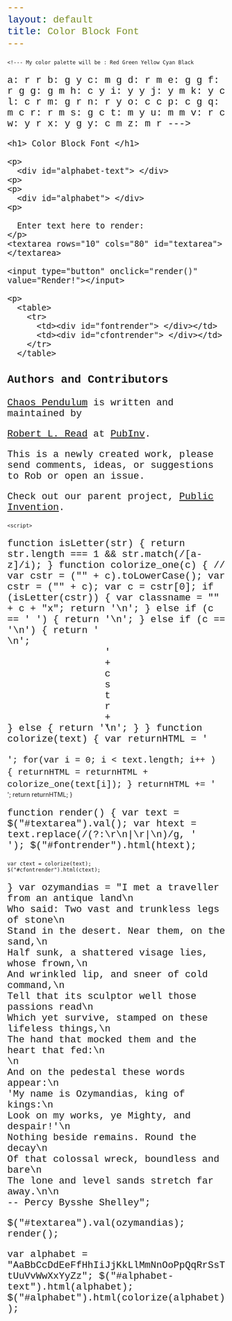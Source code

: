 ```yaml
---
layout: default
title: Color Block Font
---
```

    
    
    <!--- My color palette will be : Red Green Yellow Cyan Black
a: r r
b: g y
c: m g
d: r m
e: g g
f: r g
g: g m
h: c y
i: y y
j: y m
k: y c
l: c r
m: g r
n: r y
o: c c
p: c g
q: m c
r: r m
s: g c
t: m y
u: m m
v: r c
w: y r
x: y g
y: c m
z: m r
--->
  <style>
    .ax {
	position: relative;
    }
span.ax::before {
    content: " ";
    background-color: red;
    position:absolute; 
    top: -20px; 
    left: 0;  
    width: 10px; 
    height: 10px; 
    border: 1px solid #000000
}
span.ax::after {
    content: " ";
    background-color: red;
    position:absolute; 
    top: -10px; 
    left: 0;  
    width: 10px; 
    height: 10px; 
    border: 1px solid #000000
}
    .bx {
	position: relative;
    }
span.bx::before {
    content: " ";
    background-color: green;
    position:absolute; 
    top: -20px; 
    left: 0;  
    width: 10px; 
    height: 10px; 
    border: 1px solid #000000
}
span.bx::after {
    content: " ";
    background-color: yellow;
    position:absolute; 
    top: -10px; 
    left: 0;  
    width: 10px; 
    height: 10px; 
    border: 1px solid #000000
}


    .cx {
	position: relative;
    }
span.cx::before {
    content: " ";
    background-color: black;
    position:absolute; 
    top: -20px; 
    left: 0;  
    width: 10px; 
    height: 10px; 
    border: 1px solid #000000
}
span.cx::after {
    content: " ";
    background-color: green;
    position:absolute; 
    top: -10px; 
    left: 0;  
    width: 10px; 
    height: 10px; 
    border: 1px solid #000000
}

    .dx {
	position: relative;
    }
span.dx::before {
    content: " ";
    background-color: red;
    position:absolute; 
    top: -20px; 
    left: 0;  
    width: 10px; 
    height: 10px; 
    border: 1px solid #000000
}
span.dx::after {
    content: " ";
    background-color: black;
    position:absolute; 
    top: -10px; 
    left: 0;  
    width: 10px; 
    height: 10px; 
    border: 1px solid #000000
}

    .ex {
	position: relative;
    }
span.ex::before {
    content: " ";
    background-color: green;
    position:absolute; 
    top: -20px; 
    left: 0;  
    width: 10px; 
    height: 10px; 
    border: 1px solid #000000
}
span.ex::after {
    content: " ";
    background-color: green;
    position:absolute; 
    top: -10px; 
    left: 0;  
    width: 10px; 
    height: 10px; 
    border: 1px solid #000000
}

    .fx {
	position: relative;
    }
span.fx::before {
    content: " ";
    background-color: red;
    position:absolute; 
    top: -20px; 
    left: 0;  
    width: 10px; 
    height: 10px; 
    border: 1px solid #000000
}
span.fx::after {
    content: " ";
    background-color: green;
    position:absolute; 
    top: -10px; 
    left: 0;  
    width: 10px; 
    height: 10px; 
    border: 1px solid #000000
}


    .gx {
	position: relative;
    }
span.gx::before {
    content: " ";
    background-color: green;
    position:absolute; 
    top: -20px; 
    left: 0;  
    width: 10px; 
    height: 10px; 
    border: 1px solid #000000
}
span.gx::after {
    content: " ";
    background-color: black;
    position:absolute; 
    top: -10px; 
    left: 0;  
    width: 10px; 
    height: 10px; 
    border: 1px solid #000000
}
    .hx {
	position: relative;
    }
span.hx::before {
    content: " ";
    background-color: cyan;
    position:absolute; 
    top: -20px; 
    left: 0;  
    width: 10px; 
    height: 10px; 
    border: 1px solid #000000
}
span.hx::after {
    content: " ";
    background-color: yellow;
    position:absolute; 
    top: -10px; 
    left: 0;  
    width: 10px; 
    height: 10px; 
    border: 1px solid #000000
}


    .ix {
	position: relative;
    }
span.ix::before {
    content: " ";
    background-color: yellow;
    position:absolute; 
    top: -20px; 
    left: 0;  
    width: 10px; 
    height: 10px; 
    border: 1px solid #000000
}
span.ix::after {
    content: " ";
    background-color: yellow;
    position:absolute; 
    top: -10px; 
    left: 0;  
    width: 10px; 
    height: 10px; 
    border: 1px solid #000000
}

    .jx {
	position: relative;
    }
span.jx::before {
    content: " ";
    background-color: yellow;
    position:absolute; 
    top: -20px; 
    left: 0;  
    width: 10px; 
    height: 10px; 
    border: 1px solid #000000
}
span.jx::after {
    content: " ";
    background-color: black;
    position:absolute; 
    top: -10px; 
    left: 0;  
    width: 10px; 
    height: 10px; 
    border: 1px solid #000000
}

    .kx {
	position: relative;
    }
span.kx::before {
    content: " ";
    background-color: yellow;
    position:absolute; 
    top: -20px; 
    left: 0;  
    width: 10px; 
    height: 10px; 
    border: 1px solid #000000
}
span.kx::after {
    content: " ";
    background-color: cyan;
    position:absolute; 
    top: -10px; 
    left: 0;  
    width: 10px; 
    height: 10px; 
    border: 1px solid #000000
}

    .lx {
	position: relative;
    }
span.lx::before {
    content: " ";
    background-color: cyan;
    position:absolute; 
    top: -20px; 
    left: 0;  
    width: 10px; 
    height: 10px; 
    border: 1px solid #000000
}
span.lx::after {
    content: " ";
    background-color: red;
    position:absolute; 
    top: -10px; 
    left: 0;  
    width: 10px; 
    height: 10px; 
    border: 1px solid #000000
}

    .mx {
	position: relative;
    }

span.mx::before {
    content: " ";
    background-color: green;
    position:absolute; 
    top: -20px; 
    left: 0;  
    width: 10px; 
    height: 10px; 
    border: 1px solid #000000
}
span.mx::after {
    content: " ";
    background-color: red;
    position:absolute; 
    top: -10px; 
    left: 0;  
    width: 10px; 
    height: 10px; 
    border: 1px solid #000000
}
    .nx {
	position: relative;
    }
span.nx::before {
    content: " ";
    background-color: red;
    position:absolute; 
    top: -20px; 
    left: 0;  
    width: 10px; 
    height: 10px; 
    border: 1px solid #000000
}
span.nx::after {
    content: " ";
    background-color: yellow;
    position:absolute; 
    top: -10px; 
    left: 0;  
    width: 10px; 
    height: 10px; 
    border: 1px solid #000000
}


    .ox {
	position: relative;
    }
span.ox::before {
    content: " ";
    background-color: cyan;
    position:absolute; 
    top: -20px; 
    left: 0;  
    width: 10px; 
    height: 10px; 
    border: 1px solid #000000
}
span.ox::after {
    content: " ";
    background-color: cyan;
    position:absolute; 
    top: -10px; 
    left: 0;  
    width: 10px; 
    height: 10px; 
    border: 1px solid #000000
}

    .px {
	position: relative;
    }
span.px::before {
    content: " ";
    background-color: cyan;
    position:absolute; 
    top: -20px; 
    left: 0;  
    width: 10px; 
    height: 10px; 
    border: 1px solid #000000
}
span.px::after {
    content: " ";
    background-color: green;
    position:absolute; 
    top: -10px; 
    left: 0;  
    width: 10px; 
    height: 10px; 
    border: 1px solid #000000
}

    .qx {
	position: relative;
    }
span.qx::before {
    content: " ";
    background-color: black;
    position:absolute; 
    top: -20px; 
    left: 0;  
    width: 10px; 
    height: 10px; 
    border: 1px solid #000000
}
span.qx::after {
    content: " ";
    background-color: cyan;
    position:absolute; 
    top: -10px; 
    left: 0;  
    width: 10px; 
    height: 10px; 
    border: 1px solid #000000
}

    .rx {
	position: relative;
    }
span.rx::before {
    content: " ";
    background-color: red;
    position:absolute; 
    top: -20px; 
    left: 0;  
    width: 10px; 
    height: 10px; 
    border: 1px solid #000000
}
span.rx::after {
    content: " ";
    background-color: black;
    position:absolute; 
    top: -10px; 
    left: 0;  
    width: 10px; 
    height: 10px; 
    border: 1px solid #000000
}


    .sx {
	position: relative;
    }
span.sx::before {
    content: " ";
    background-color: green;
    position:absolute; 
    top: -20px; 
    left: 0;  
    width: 10px; 
    height: 10px; 
    border: 1px solid #000000
}
span.sx::after {
    content: " ";
    background-color: cyan;
    position:absolute; 
    top: -10px; 
    left: 0;  
    width: 10px; 
    height: 10px; 
    border: 1px solid #000000
}
    .tx {
	position: relative;
    }
span.tx::before {
    content: " ";
    background-color: black;
    position:absolute; 
    top: -20px; 
    left: 0;  
    width: 10px; 
    height: 10px; 
    border: 1px solid #000000
}
span.tx::after {
    content: " ";
    background-color: yellow;
    position:absolute; 
    top: -10px; 
    left: 0;  
    width: 10px; 
    height: 10px; 
    border: 1px solid #000000
}


    .ux {
	position: relative;
    }
span.ux::before {
    content: " ";
    background-color: black;
    position:absolute; 
    top: -20px; 
    left: 0;  
    width: 10px; 
    height: 10px; 
    border: 1px solid #000000
}
span.ux::after {
    content: " ";
    background-color: black;
    position:absolute; 
    top: -10px; 
    left: 0;  
    width: 10px; 
    height: 10px; 
    border: 1px solid #000000
}

    .vx {
	position: relative;
    }
span.vx::before {
    content: " ";
    background-color: red;
    position:absolute; 
    top: -20px; 
    left: 0;  
    width: 10px; 
    height: 10px; 
    border: 1px solid #000000
}
span.vx::after {
    content: " ";
    background-color: cyan;
    position:absolute; 
    top: -10px; 
    left: 0;  
    width: 10px; 
    height: 10px; 
    border: 1px solid #000000
}

    .wx {
	position: relative;
    }
span.wx::before {
    content: " ";
    background-color: yellow;
    position:absolute; 
    top: -20px; 
    left: 0;  
    width: 10px; 
    height: 10px; 
    border: 1px solid #000000
}
span.wx::after {
    content: " ";
    background-color: red;
    position:absolute; 
    top: -10px; 
    left: 0;  
    width: 10px; 
    height: 10px; 
    border: 1px solid #000000
}

    .xx {
	position: relative;
    }
span.xx::before {
    content: " ";
    background-color: yellow;
    position:absolute; 
    top: -20px; 
    left: 0;  
    width: 10px; 
    height: 10px; 
    border: 1px solid #000000
}
span.xx::after {
    content: " ";
    background-color: green;
    position:absolute; 
    top: -10px; 
    left: 0;  
    width: 10px; 
    height: 10px; 
    border: 1px solid #000000
}

    .yx {
	position: relative;
    }
span.yx::before {
    content: " ";
    background-color: cyan;
    position:absolute; 
    top: -20px; 
    left: 0;  
    width: 10px; 
    height: 10px; 
    border: 1px solid #000000
}
span.yx::after {
    content: " ";
    background-color: black;
    position:absolute; 
    top: -10px; 
    left: 0;  
    width: 10px; 
    height: 10px; 
    border: 1px solid #000000
}

    .zx {
	position: relative;
    }
span.zx::before {
    content: " ";
    background-color: black;
    position:absolute; 
    top: -20px; 
    left: 0;  
    width: 10px; 
    height: 10px; 
    border: 1px solid #000000
}
span.zx::after {
    content: " ";
    background-color: red;
    position:absolute; 
    top: -10px; 
    left: 0;  
    width: 10px; 
    height: 10px; 
    border: 1px solid #000000
}



    .Ax {
	position: relative;
    }
span.Ax::before {
    content: " ";
    background-color: red;
    position:absolute; 
    top: -22px; 
    left: 0;  
    width: 10px; 
    height: 12px; 
    border: 1px solid #000000
}
span.Ax::after {
    content: " ";
    background-color: red;
    position:absolute; 
    top: -10px; 
    left: 0;  
    width: 10px; 
    height: 12px; 
    border: 1px solid #000000
}
    .Bx {
	position: relative;
    }
span.Bx::before {
    content: " ";
    background-color: green;
    position:absolute; 
    top: -22px; 
    left: 0;  
    width: 10px; 
    height: 12px; 
    border: 1px solid #000000
}
span.Bx::after {
    content: " ";
    background-color: yellow;
    position:absolute; 
    top: -10px; 
    left: 0;  
    width: 10px; 
    height: 12px; 
    border: 1px solid #000000
}


    .Cx {
	position: relative;
    }
span.Cx::before {
    content: " ";
    background-color: black;
    position:absolute; 
    top: -22px; 
    left: 0;  
    width: 10px; 
    height: 12px; 
    border: 1px solid #000000
}
span.Cx::after {
    content: " ";
    background-color: green;
    position:absolute; 
    top: -10px; 
    left: 0;  
    width: 10px; 
    height: 12px; 
    border: 1px solid #000000
}

    .Dx {
	position: relative;
    }
span.Dx::before {
    content: " ";
    background-color: red;
    position:absolute; 
    top: -22px; 
    left: 0;  
    width: 10px; 
    height: 12px; 
    border: 1px solid #000000
}
span.Dx::after {
    content: " ";
    background-color: black;
    position:absolute; 
    top: -10px; 
    left: 0;  
    width: 10px; 
    height: 12px; 
    border: 1px solid #000000
}

    .Ex {
	position: relative;
    }
span.Ex::before {
    content: " ";
    background-color: green;
    position:absolute; 
    top: -22px; 
    left: 0;  
    width: 10px; 
    height: 12px; 
    border: 1px solid #000000
}
span.Ex::after {
    content: " ";
    background-color: green;
    position:absolute; 
    top: -10px; 
    left: 0;  
    width: 10px; 
    height: 12px; 
    border: 1px solid #000000
}

    .Fx {
	position: relative;
    }
span.Fx::before {
    content: " ";
    background-color: red;
    position:absolute; 
    top: -22px; 
    left: 0;  
    width: 10px; 
    height: 12px; 
    border: 1px solid #000000
}
span.Fx::after {
    content: " ";
    background-color: green;
    position:absolute; 
    top: -10px; 
    left: 0;  
    width: 10px; 
    height: 12px; 
    border: 1px solid #000000
}


    .Gx {
	position: relative;
    }
span.Gx::before {
    content: " ";
    background-color: green;
    position:absolute; 
    top: -22px; 
    left: 0;  
    width: 10px; 
    height: 12px; 
    border: 1px solid #000000
}
span.Gx::after {
    content: " ";
    background-color: black;
    position:absolute; 
    top: -10px; 
    left: 0;  
    width: 10px; 
    height: 12px; 
    border: 1px solid #000000
}
    .Hx {
	position: relative;
    }
span.Hx::before {
    content: " ";
    background-color: cyan;
    position:absolute; 
    top: -22px; 
    left: 0;  
    width: 10px; 
    height: 12px; 
    border: 1px solid #000000
}
span.Hx::after {
    content: " ";
    background-color: yellow;
    position:absolute; 
    top: -10px; 
    left: 0;  
    width: 10px; 
    height: 12px; 
    border: 1px solid #000000
}


    .Ix {
	position: relative;
    }
span.Ix::before {
    content: " ";
    background-color: yellow;
    position:absolute; 
    top: -22px; 
    left: 0;  
    width: 10px; 
    height: 12px; 
    border: 1px solid #000000
}
span.Ix::after {
    content: " ";
    background-color: yellow;
    position:absolute; 
    top: -10px; 
    left: 0;  
    width: 10px; 
    height: 12px; 
    border: 1px solid #000000
}

    .Jx {
	position: relative;
    }
span.Jx::before {
    content: " ";
    background-color: yellow;
    position:absolute; 
    top: -22px; 
    left: 0;  
    width: 10px; 
    height: 12px; 
    border: 1px solid #000000
}
span.Jx::after {
    content: " ";
    background-color: black;
    position:absolute; 
    top: -10px; 
    left: 0;  
    width: 10px; 
    height: 12px; 
    border: 1px solid #000000
}

    .Kx {
	position: relative;
    }
span.Kx::before {
    content: " ";
    background-color: yellow;
    position:absolute; 
    top: -22px; 
    left: 0;  
    width: 10px; 
    height: 12px; 
    border: 1px solid #000000
}
span.Kx::after {
    content: " ";
    background-color: cyan;
    position:absolute; 
    top: -10px; 
    left: 0;  
    width: 10px; 
    height: 12px; 
    border: 1px solid #000000
}

    .Lx {
	position: relative;
    }
span.Lx::before {
    content: " ";
    background-color: cyan;
    position:absolute; 
    top: -22px; 
    left: 0;  
    width: 10px; 
    height: 12px; 
    border: 1px solid #000000
}
span.Lx::after {
    content: " ";
    background-color: red;
    position:absolute; 
    top: -10px; 
    left: 0;  
    width: 10px; 
    height: 12px; 
    border: 1px solid #000000
}

    .Mx {
	position: relative;
    }

span.Mx::before {
    content: " ";
    background-color: green;
    position:absolute; 
    top: -22px; 
    left: 0;  
    width: 10px; 
    height: 12px; 
    border: 1px solid #000000
}
span.Mx::after {
    content: " ";
    background-color: red;
    position:absolute; 
    top: -10px; 
    left: 0;  
    width: 10px; 
    height: 12px; 
    border: 1px solid #000000
}
    .Nx {
	position: relative;
    }
span.Nx::before {
    content: " ";
    background-color: red;
    position:absolute; 
    top: -22px; 
    left: 0;  
    width: 10px; 
    height: 12px; 
    border: 1px solid #000000
}
span.Nx::after {
    content: " ";
    background-color: yellow;
    position:absolute; 
    top: -10px; 
    left: 0;  
    width: 10px; 
    height: 12px; 
    border: 1px solid #000000
}


    .Ox {
	position: relative;
    }
span.Ox::before {
    content: " ";
    background-color: cyan;
    position:absolute; 
    top: -22px; 
    left: 0;  
    width: 10px; 
    height: 12px; 
    border: 1px solid #000000
}
span.Ox::after {
    content: " ";
    background-color: cyan;
    position:absolute; 
    top: -10px; 
    left: 0;  
    width: 10px; 
    height: 12px; 
    border: 1px solid #000000
}

    .Px {
	position: relative;
    }
span.Px::before {
    content: " ";
    background-color: cyan;
    position:absolute; 
    top: -22px; 
    left: 0;  
    width: 10px; 
    height: 12px; 
    border: 1px solid #000000
}
span.Px::after {
    content: " ";
    background-color: green;
    position:absolute; 
    top: -10px; 
    left: 0;  
    width: 10px; 
    height: 12px; 
    border: 1px solid #000000
}

    .Qx {
	position: relative;
    }
span.Qx::before {
    content: " ";
    background-color: black;
    position:absolute; 
    top: -22px; 
    left: 0;  
    width: 10px; 
    height: 12px; 
    border: 1px solid #000000
}
span.Qx::after {
    content: " ";
    background-color: cyan;
    position:absolute; 
    top: -10px; 
    left: 0;  
    width: 10px; 
    height: 12px; 
    border: 1px solid #000000
}

    .Rx {
	position: relative;
    }
span.Rx::before {
    content: " ";
    background-color: red;
    position:absolute; 
    top: -22px; 
    left: 0;  
    width: 10px; 
    height: 12px; 
    border: 1px solid #000000
}
span.Rx::after {
    content: " ";
    background-color: black;
    position:absolute; 
    top: -10px; 
    left: 0;  
    width: 10px; 
    height: 12px; 
    border: 1px solid #000000
}


    .Sx {
	position: relative;
    }
span.Sx::before {
    content: " ";
    background-color: green;
    position:absolute; 
    top: -22px; 
    left: 0;  
    width: 10px; 
    height: 12px; 
    border: 1px solid #000000
}
span.Sx::after {
    content: " ";
    background-color: cyan;
    position:absolute; 
    top: -10px; 
    left: 0;  
    width: 10px; 
    height: 12px; 
    border: 1px solid #000000
}
    .Tx {
	position: relative;
    }
span.Tx::before {
    content: " ";
    background-color: black;
    position:absolute; 
    top: -22px; 
    left: 0;  
    width: 10px; 
    height: 12px; 
    border: 1px solid #000000
}
span.Tx::after {
    content: " ";
    background-color: yellow;
    position:absolute; 
    top: -10px; 
    left: 0;  
    width: 10px; 
    height: 12px; 
    border: 1px solid #000000
}


    .Ux {
	position: relative;
    }
span.Ux::before {
    content: " ";
    background-color: black;
    position:absolute; 
    top: -22px; 
    left: 0;  
    width: 10px; 
    height: 12px; 
    border: 1px solid #000000
}
span.Ux::after {
    content: " ";
    background-color: black;
    position:absolute; 
    top: -10px; 
    left: 0;  
    width: 10px; 
    height: 12px; 
    border: 1px solid #000000
}

    .Vx {
	position: relative;
    }
span.Vx::before {
    content: " ";
    background-color: red;
    position:absolute; 
    top: -22px; 
    left: 0;  
    width: 10px; 
    height: 12px; 
    border: 1px solid #000000
}
span.Vx::after {
    content: " ";
    background-color: cyan;
    position:absolute; 
    top: -10px; 
    left: 0;  
    width: 10px; 
    height: 12px; 
    border: 1px solid #000000
}

    .Wx {
	position: relative;
    }
span.Wx::before {
    content: " ";
    background-color: yellow;
    position:absolute; 
    top: -22px; 
    left: 0;  
    width: 10px; 
    height: 12px; 
    border: 1px solid #000000
}
span.Wx::after {
    content: " ";
    background-color: red;
    position:absolute; 
    top: -10px; 
    left: 0;  
    width: 10px; 
    height: 12px; 
    border: 1px solid #000000
}

    .Xx {
	position: relative;
    }
span.Xx::before {
    content: " ";
    background-color: yellow;
    position:absolute; 
    top: -22px; 
    left: 0;  
    width: 10px; 
    height: 12px; 
    border: 1px solid #000000
}
span.Xx::after {
    content: " ";
    background-color: green;
    position:absolute; 
    top: -10px; 
    left: 0;  
    width: 10px; 
    height: 12px; 
    border: 1px solid #000000
}

    .Yx {
	position: relative;
    }
span.Yx::before {
    content: " ";
    background-color: cyan;
    position:absolute; 
    top: -22px; 
    left: 0;  
    width: 10px; 
    height: 12px; 
    border: 1px solid #000000
}
span.Yx::after {
    content: " ";
    background-color: black;
    position:absolute; 
    top: -10px; 
    left: 0;  
    width: 10px; 
    height: 12px; 
    border: 1px solid #000000
}

    .Zx {
	position: relative;
    }
span.Zx::before {
    content: " ";
    background-color: black;
    position:absolute; 
    top: -22px; 
    left: 0;  
    width: 10px; 
    height: 12px; 
    border: 1px solid #000000
}
span.Zx::after {
    content: " ";
    background-color: red;
    position:absolute; 
    top: -10px; 
    left: 0;  
    width: 10px; 
    height: 12px; 
    border: 1px solid #000000
}


p,span,div {
    font-family: "Courier";
    font-size: 22px;
}

    .color-block {
	line-height: 28px;
	font-family: "Courier";
	font-size: 20px;
    }
</style>
     
  <div id="content-wrapper">
    <div class="inner clearfix">
      <section id="main-content">
	<section id="textsection" style="{border: red;}">
	</section>

	<h1> Color Block Font </h1>    

	<p>
	  <div id="alphabet-text"> </div>
	<p>
	<p>
	  <div id="alphabet"> </div>
	<p>

	  Enter text here to render:
	</p>
	<textarea rows="10" cols="80" id="textarea"></textarea>
	
	<input type="button" onclick="render()" value="Render!"></input>

	<p>
	  <table>
	    <tr>
	      <td><div id="fontrender"> </div></td>
	      <td><div id="cfontrender"> </div></td>
	    </tr>
	  </table>
</body>




<h3>
  <a id="authors-and-contributors" class="anchor" href="#authors-and-contributors" aria-hidden="true"><span aria-hidden="true" class="octicon octicon-link"></span></a>Authors and Contributors</h3>

<p><a href="https://github.com/PubInv/chaos-pendulum">Chaos Pendulum</a> is written and maintained by

  <a href="mailto:read.robert@gmail.com">Robert L. Read</a> at <a href="https://github.com/PubInv">PubInv</a>.</p>

<p> This is a newly created work, please send comments, ideas, or suggestions to Rob or open an issue.</p>

<p>Check out our parent project, <a href="https://pubinv.github.io/PubInv">Public Invention</a>.</p>

</section>
</div>
</div>

    <script>
function isLetter(str) {
	return str.length === 1 && str.match(/[a-z]/i);
}
function colorize_one(c) {
//    var cstr = ("" + c).toLowerCase();
    var cstr = ("" + c);
    var c = cstr[0];
    if (isLetter(cstr)) {
	var classname = "" + c + "x";
	return '<span  class="'+classname+'" style="display: inline-block; width: 0px;"><span>  </span></span>\n';
    } else if (c == ' ') {
	return '<span style="display: inline-block; width: 0px;">&nbsp;</span>\n';
    } else if (c == '\n') {
	return '<br>\n';	
    } else {
    	return '<span style="display: inline-block;  width: 0px;">'+cstr+'</span>\n';
    }
}
function colorize(text) {
    var returnHTML = '<div class="color-block">';
    for(var i = 0; i < text.length; i++ ) {
	returnHTML = returnHTML + colorize_one(text[i]);
    }
    returnHTML += '</div>';
    return returnHTML;
}

function render() {
    var text = $("#textarea").val();
    var htext = text.replace(/(?:\r\n|\r|\n)/g, '<br />');
    $("#fontrender").html(htext);

    var ctext = colorize(text);
    $("#cfontrender").html(ctext);
}
var ozymandias = "I met a traveller from an antique land\n\
Who said: Two vast and trunkless legs of stone\n\
Stand in the desert. Near them, on the sand,\n\
Half sunk, a shattered visage lies, whose frown,\n\
And wrinkled lip, and sneer of cold command,\n\
Tell that its sculptor well those passions read\n\
Which yet survive, stamped on these lifeless things,\n\
The hand that mocked them and the heart that fed:\n\
\n\
And on the pedestal these words appear:\n\
'My name is Ozymandias, king of kings:\n\
Look on my works, ye Mighty, and despair!'\n\
Nothing beside remains. Round the decay\n\
Of that colossal wreck, boundless and bare\n\
The lone and level sands stretch far away.\n\n\
-- Percy Bysshe Shelley";

$("#textarea").val(ozymandias);
render();

var alphabet = "AaBbCcDdEeFfHhIiJjKkLlMmNnOoPpQqRrSsTtUuVvWwXxYyZz";
$("#alphabet-text").html(alphabet);
$("#alphabet").html(colorize(alphabet));
</script>
  

